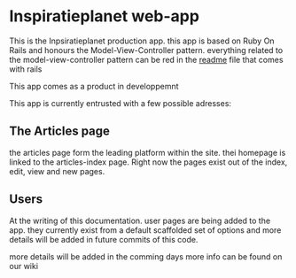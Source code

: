 # Inspiratieplanet web-app #

This is the Inpsiratieplanet production app. this app is based on Ruby On Rails and honours the Model-View-Controller pattern.
everything related to the model-view-controller pattern can be red in the [readme](files/vendor/rails/activerecord/README.html) file that comes with rails 

This app comes as a product in developpemnt 

This app is currently entrusted with a few possible adresses:
## The Articles page ##
the articles page form the leading platform within the site. thei homepage is linked to the articles-index page. Right now the pages exist out of the index, edit, view and new pages.

## Users ##
At the writing of this documentation. user pages are being added to the app. they currently exist from a default scaffolded set of options and more details will be added in future commits of this code.

more details will be added in the comming days more info can be found on our wiki
